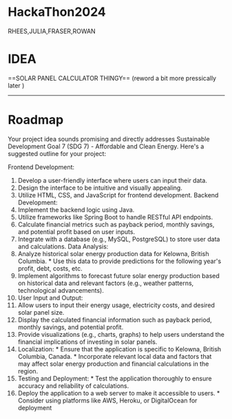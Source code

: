 # HackaThon2024
RHEES,JULIA,FRASER,ROWAN



# IDEA

==SOLAR PANEL CALCULATOR THINGY== (reword a bit more pressically later )

---
# Roadmap 

Your project idea sounds promising and directly addresses Sustainable Development Goal 7 (SDG 7) - Affordable and Clean Energy. 
Here's a suggested outline for your project: 

 Frontend Development: 
1.  Develop a user-friendly interface where users can input their data.
2.  Design the interface to be intuitive and visually appealing. 
3.  Utilize HTML, CSS, and JavaScript for frontend development.
  Backend Development: 
5.  Implement the backend logic using Java. 
6.  Utilize frameworks like Spring Boot to handle RESTful API endpoints. 
7.  Calculate financial metrics such as payback period, monthly savings, and potential profit based on user inputs. 
8.  Integrate with a database (e.g., MySQL, PostgreSQL) to store user data and calculations. 
Data Analysis: 
1. Analyze historical solar energy production data for Kelowna, British Columbia. * Use this data to provide predictions for the following year's profit, debt, costs, etc.
2.  Implement algorithms to forecast future solar energy production based on historical data and relevant factors (e.g., weather patterns, technological advancements). 
3.  User Input and Output: 
4.  Allow users to input their energy usage, electricity costs, and desired solar panel size. 
5. Display the calculated financial information such as payback period, monthly savings, and potential profit. 
6.  Provide visualizations (e.g., charts, graphs) to help users understand the financial implications of investing in solar panels.
7. Localization: * Ensure that the application is specific to Kelowna, British Columbia, Canada. * Incorporate relevant local data and factors that may affect solar energy production and financial calculations in the region. 
8. Testing and Deployment: * Test the application thoroughly to ensure accuracy and reliability of calculations. 
9.  Deploy the application to a web server to make it accessible to users. * Consider using platforms like AWS, Heroku, or DigitalOcean for deployment



